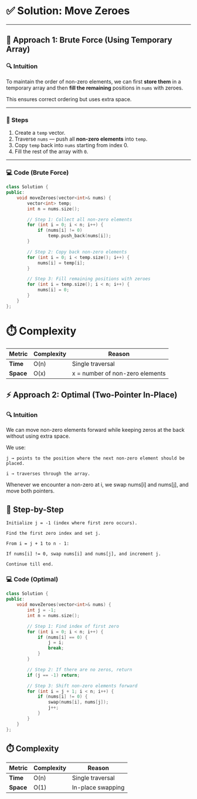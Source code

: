 # ✅ Solution: Move Zeroes

---

## 🐢 Approach 1: Brute Force (Using Temporary Array)

### 🔍 Intuition
To maintain the order of non-zero elements, we can first **store them** in a temporary array and then **fill the remaining** positions in `nums` with zeroes.

This ensures correct ordering but uses extra space.

---

### 🧩 Steps
1. Create a `temp` vector.  
2. Traverse `nums` — push all **non-zero elements** into `temp`.  
3. Copy `temp` back into `nums` starting from index 0.  
4. Fill the rest of the array with `0`.

---

### 💻 Code (Brute Force)

```cpp
class Solution {
public:
    void moveZeroes(vector<int>& nums) {
        vector<int> temp;
        int n = nums.size();

        // Step 1: Collect all non-zero elements
        for (int i = 0; i < n; i++) {
            if (nums[i] != 0)
                temp.push_back(nums[i]);
        }

        // Step 2: Copy back non-zero elements
        for (int i = 0; i < temp.size(); i++) {
            nums[i] = temp[i];
        }

        // Step 3: Fill remaining positions with zeroes
        for (int i = temp.size(); i < n; i++) {
            nums[i] = 0;
        }
    }
};
```
# ⏱️ Complexity

| Metric    | Complexity | Reason                          |
| --------- | ---------- | ------------------------------- |
| **Time**  | O(n)       | Single traversal                |
| **Space** | O(x)       | x = number of non-zero elements |

## ⚡ Approach 2: Optimal (Two-Pointer In-Place)
### 🔍 Intuition

We can move non-zero elements forward while keeping zeros at the back without using extra space.

We use:

    j → points to the position where the next non-zero element should be placed.

    i → traverses through the array.

Whenever we encounter a non-zero at i, we swap nums[i] and nums[j], and move both pointers.

## 🧩 Step-by-Step

    Initialize j = -1 (index where first zero occurs).

    Find the first zero index and set j.

    From i = j + 1 to n - 1:

    If nums[i] != 0, swap nums[i] and nums[j], and increment j.

    Continue till end.

### 💻 Code (Optimal)
```cpp
class Solution {
public:
    void moveZeroes(vector<int>& nums) {
        int j = -1;
        int n = nums.size();

        // Step 1: Find index of first zero
        for (int i = 0; i < n; i++) {
            if (nums[i] == 0) {
                j = i;
                break;
            }
        }

        // Step 2: If there are no zeros, return
        if (j == -1) return;

        // Step 3: Shift non-zero elements forward
        for (int i = j + 1; i < n; i++) {
            if (nums[i] != 0) {
                swap(nums[i], nums[j]);
                j++;
            }
        }
    }
};
```

## ⏱️ Complexity

| Metric    | Complexity | Reason            |
| --------- | ---------- | ----------------- |
| **Time**  | O(n)       | Single traversal  |
| **Space** | O(1)       | In-place swapping |

